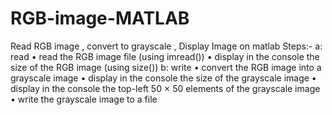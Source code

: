 # RGB-image-MATLAB
Read RGB image , convert to grayscale , Display Image on matlab
Steps:-
a: read
• read the RGB image file (using imread())
• display in the console the size of the RGB image (using size())
b: write
• convert the RGB image into a grayscale image
• display in the console the size of the grayscale image
• display in the console the top-left 50 × 50 elements of the grayscale image
• write the grayscale image to a file
